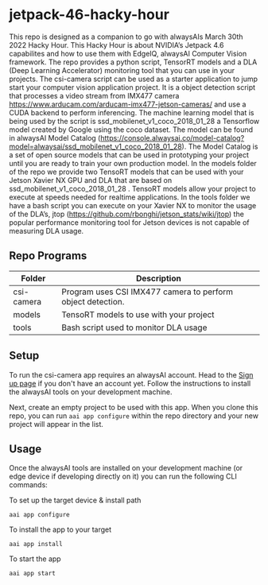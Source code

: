 # jetpack-46-hacky-hour
This repo is designed as a companion to go with alwaysAIs March 30th 2022 Hacky Hour.  This Hacky Hour is about NVIDIA’s Jetpack 4.6 capabilites and how to use them with EdgeIQ, alwaysAI Computer Vision framework.  The repo provides a python script, TensorRT models and a DLA (Deep Learning Accelerator) monitoring tool that you can use in your projects.  The csi-camera script can be used as a starter application to jump start your computer vision application project.  It is a object detection script that processes a video stream from IMX477 camera https://www.arducam.com/arducam-imx477-jetson-cameras/ and use a CUDA backend to perform inferencing.  The machine learning model that is being used by the script is ssd_mobilenet_v1_coco_2018_01_28 a Tensorflow model created by Google using the coco dataset.  The model can be found in alwaysAI Model Catalog (https://console.alwaysai.co/model-catalog?model=alwaysai/ssd_mobilenet_v1_coco_2018_01_28).  The Model Catalog is a set of open source models that can be used in prototyping your project until you are ready to train your own production model.  In the models folder of the repo we provide two TensoRT models that can be used with your Jetson Xavier NX GPU and DLA that are based on ssd_mobilenet_v1_coco_2018_01_28 .  TensoRT models allow your project to execute at speeds needed for realtime applications.  In the tools folder we have a bash script you can execute on your Xavier NX to monitor the usage of the DLA’s, jtop (https://github.com/rbonghi/jetson_stats/wiki/jtop) the popular performance monitoring tool for Jetson devices is not capable of measuring DLA usage.

## Repo Programs
| Folder                     	| Description                                                                                              	|
|----------------------------	|----------------------------------------------------------------------------------------------------------	|
| csi-camera          | Program uses CSI IMX477 camera to perform object detection.|
| models 	            | TensoRT models to use with your project|
| tools               | Bash script used to monitor DLA usage|

## Setup

To run the csi-camera app requires an alwaysAI account. Head to the [Sign up page](https://www.alwaysai.co/dashboard) if you don't have an account yet. Follow the instructions to install the alwaysAI tools on your development machine.

Next, create an empty project to be used with this app. When you clone this repo, you can run `aai app configure` within the repo directory and your new project will appear in the list.

## Usage

Once the alwaysAI tools are installed on your development machine (or edge device if developing directly on it) you can run the following CLI commands:

To set up the target device & install path

```
aai app configure
```

To install the app to your target

```
aai app install
```

To start the app

```
aai app start

